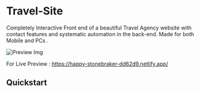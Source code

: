 # Travel-Site

Completely Interactive Front end of a beautiful Travel Agency website with contact features and systematic automation in the back-end. Made for both Mobile and PCs .

![Preview Img](app/assets/images/Travel-site-preview.png)

For Live Preview : https://happy-stonebraker-dd62d9.netlify.app/

## Quickstart
